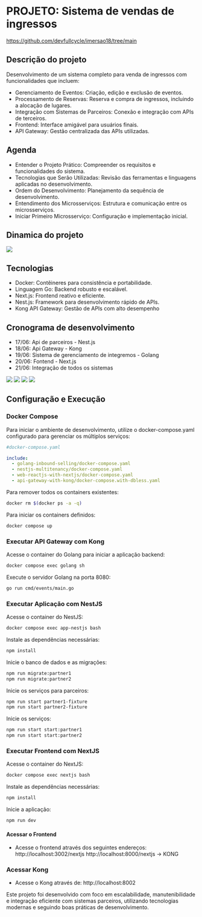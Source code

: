 # PROJETO: Sistema de vendas de ingressos

https://github.com/devfullcycle/imersao18/tree/main

## Descrição do projeto
Desenvolvimento de um sistema completo para venda de ingressos com funcionalidades que incluem:
- Gerenciamento de Eventos: Criação, edição e exclusão de eventos.
- Processamento de Reservas: Reserva e compra de ingressos, incluindo a alocação de lugares.
- Integração com Sistemas de Parceiros: Conexão e integração com APIs de terceiros.
- Frontend: Interface amigável para usuários finais.
- API Gateway: Gestão centralizada das APIs utilizadas.

## Agenda
- Entender o Projeto Prático: Compreender os requisitos e funcionalidades do sistema.
- Tecnologias que Serão Utilizadas: Revisão das ferramentas e linguagens aplicadas no desenvolvimento.
- Ordem do Desenvolvimento: Planejamento da sequência de desenvolvimento.
- Entendimento dos Microsserviços: Estrutura e comunicação entre os microsserviços.
- Iniciar Primeiro Microsserviço: Configuração e implementação inicial.

## Dinamica do projeto

<img src="assets/diagrama-fluxo-dinamica-projeto.jpg">

## Tecnologias
- Docker: Contêineres para consistência e portabilidade. 
- Linguagem Go: Backend robusto e escalável.
- Next.js: Frontend reativo e eficiente.
- Nest.js: Framework para desenvolvimento rápido de APIs.
- Kong API Gateway: Gestão de APIs com alto desempenho

## Cronograma de desenvolvimento
- 17/06: Api de parceiros - Nest.js
- 18/06: Api Gateway - Kong
- 19/06: Sistema de gerenciamento de integremos - Golang
- 20/06: Fontend - Next.js
- 21/06: Integração de todos os sistemas



<img src="assets/diagrama-arquitetura-sistem.jpg">

<img src="assets/diagrama-operacao.jpg"> 

<img src="assets/multi-apps-nestjs.jpg">

<img src="assets/gerenciamento-api.jpg">

## Configuração e Execução

### Docker Compose

Para iniciar o ambiente de desenvolvimento, utilize o docker-compose.yaml configurado para gerenciar os múltiplos serviços:

```yaml
#docker-compose.yaml

include:
  - golang-inbound-selling/docker-compose.yaml
  - nestjs-multitenancy/docker-compose.yaml
  - web-reactjs-with-nextjs/docker-compose.yaml
  - api-gateway-with-kong/docker-compose.with-dbless.yaml
```

Para remover todos os containers existentes:
```bash
docker rm $(docker ps -a -q)
```

Para iniciar os containers definidos:
```bash
docker compose up
```

### Executar API Gateway com Kong
Acesse o container do Golang para iniciar a aplicação backend:
```bash
docker compose exec golang sh
```

Execute o servidor Golang na porta 8080:
```bash
go run cmd/events/main.go
```

### Executar Aplicação com NestJS
Acesse o container do NestJS:
```bash
docker compose exec app-nestjs bash
```

Instale as dependências necessárias:
```bash
npm install
```

Inicie o banco de dados e as migrações:
```bash
npm run migrate:partner1
npm run migrate:partner2
```

Inicie os serviços para parceiros:
```bash
npm run start partner1-fixture
npm run start partner2-fixture
```

Inicie os serviços:
```bash
npm run start start:partner1
npm run start start:partner2
```

### Executar Frontend com NextJS
Acesse o container do NextJS:
```bash
docker compose exec nextjs bash
```

Instale as dependências necessárias:
```bash
npm install
```

Inicie a aplicação:
```bash
npm run dev
```

#### Acessar o Frontend

- Acesse o frontend através dos seguintes endereços:
    http://localhost:3002/nextjs 
    http://localhost:8000/nextjs -> KONG

### Acessar Kong
- Acesse o Kong através de:
    http://localhost:8002

Este projeto foi desenvolvido com foco em escalabilidade, manutenibilidade e integração eficiente com sistemas parceiros, utilizando tecnologias modernas e seguindo boas práticas de desenvolvimento.